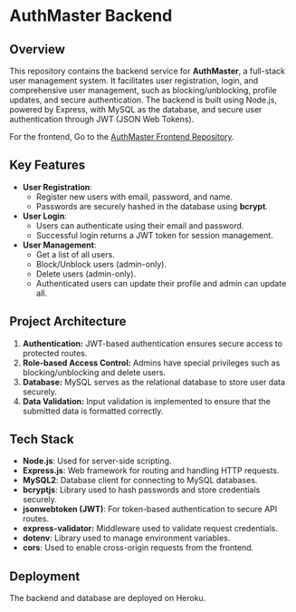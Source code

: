 # AuthMaster Backend

## Overview

This repository contains the backend service for **AuthMaster**, a full-stack user management system. It facilitates user registration, login, and comprehensive user management, such as blocking/unblocking, profile updates, and secure authentication. The backend is built using Node.js, powered by Express, with MySQL as the database, and secure user authentication through JWT (JSON Web Tokens).

For the frontend, Go to the [AuthMaster Frontend Repository](https://github.com/JusmeJr93/user-management-app).

## Key Features

- **User Registration**:
  - Register new users with email, password, and name.
  - Passwords are securely hashed in the database using **bcrypt**.
- **User Login**:
  - Users can authenticate using their email and password.
  - Successful login returns a JWT token for session management.
- **User Management**:
  - Get a list of all users.
  - Block/Unblock users (admin-only).
  - Delete users (admin-only).
  - Authenticated users can update their profile and admin can update all.

## Project Architecture

1. **Authentication:** JWT-based authentication ensures secure access to protected routes.
2. **Role-based Access Control:** Admins have special privileges such as blocking/unblocking and delete users.
3. **Database:** MySQL serves as the relational database to store user data securely.
4. **Data Validation:** Input validation is implemented to ensure that the submitted data is formatted correctly.

## Tech Stack

- **Node.js**: Used for server-side scripting.
- **Express.js**: Web framework for routing and handling HTTP requests.
- **MySQL2**: Database client for connecting to MySQL databases.
- **bcryptjs**: Library used to hash passwords and store credentials securely.
- **jsonwebtoken (JWT)**: For token-based authentication to secure API routes.
- **express-validator:** Middleware used to validate request credentials.
- **dotenv**: Library used to manage environment variables.
- **cors**: Used to enable cross-origin requests from the frontend.

## Deployment

The backend and database are deployed on Heroku.
